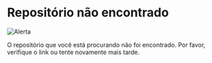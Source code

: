 # Repositório não encontrado

![Alerta](https://via.placeholder.com/150/FF0000/FFFFFF?text=Alerta)

O repositório que você está procurando não foi encontrado. Por favor, verifique o link ou tente novamente mais tarde.

